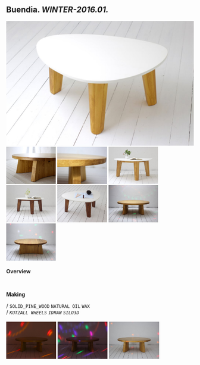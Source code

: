 
## Buendia. _WINTER-2016.01._  
![Buendia](/projects/Buendia/100.jpg)<a href="https://ewwgene.github.io/projects/Buendia/102.jpg"><img src="/projects/Buendia/102.jpg" height="100"></a> <a href="https://ewwgene.github.io/projects/Buendia/104.jpg"><img src="/projects/Buendia/104.jpg" height="100"></a> <a href="https://ewwgene.github.io/projects/Buendia/110.jpg"><img src="/projects/Buendia/110.jpg" height="100"></a> <a href="https://ewwgene.github.io/projects/Buendia/111.jpg"><img src="/projects/Buendia/111.jpg" height="100"></a> <a href="https://ewwgene.github.io/projects/Buendia/112.jpg"><img src="/projects/Buendia/112.jpg" height="100"></a> <a href="https://ewwgene.github.io/projects/Buendia/120.jpg"><img src="/projects/Buendia/120.jpg" height="100"></a> <a href="https://ewwgene.github.io/projects/Buendia/121.jpg"><img src="/projects/Buendia/121.jpg" height="100"></a> 
<br>  
**Overview**  
 
<br>
  
**Making**  
  
/
`SOLID_PINE_WOOD` `NATURAL OIL` `WAX`   
/
_`KUTZALL WHEELS`_ _`IDRAW`_ _`SILO3D`_   
<br>
<a href="https://ewwgene.github.io/projects/Buendia/311.jpg"><img src="/projects/Buendia/311.jpg" height="100"></a> <a href="https://ewwgene.github.io/projects/Buendia/312.jpg"><img src="/projects/Buendia/312.jpg" height="100"></a> <a href="https://ewwgene.github.io/projects/Buendia/323.jpg"><img src="/projects/Buendia/323.jpg" height="100"></a> 
<br>

